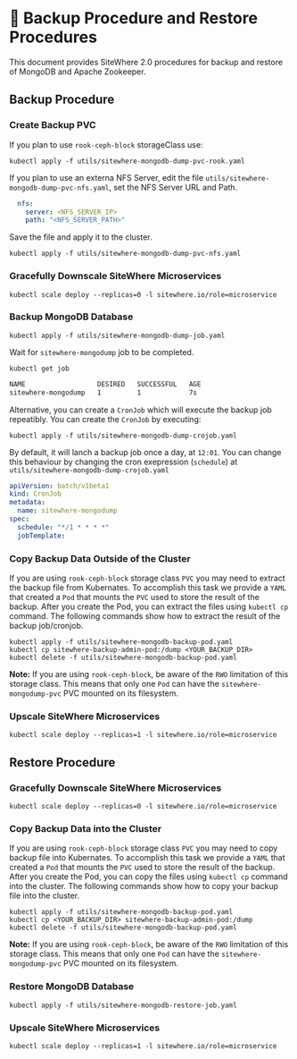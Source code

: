 # :book: Backup Procedure and Restore Procedures

<Seo/>

This document provides SiteWhere 2.0 procedures for backup and restore of MongoDB and Apache Zookeeper.

## Backup Procedure

### Create Backup PVC

If you plan to use `rook-ceph-block` storageClass use:

```console
kubectl apply -f utils/sitewhere-mongodb-dump-pvc-rook.yaml
```

If you plan to use an externa NFS Server, edit the file
`utils/sitewhere-mongodb-dump-pvc-nfs.yaml`, set the NFS Server URL and Path.

```yaml
  nfs:
    server: <NFS_SERVER_IP>
    path: "<NFS_SERVER_PATH>"
```

Save the file and apply it to the cluster.

```console
kubectl apply -f utils/sitewhere-mongodb-dump-pvc-nfs.yaml
```

### Gracefully Downscale SiteWhere Microservices

```console
kubectl scale deploy --replicas=0 -l sitewhere.io/role=microservice
```

### Backup MongoDB Database

```console
kubectl apply -f utils/sitewhere-mongodb-dump-job.yaml
```

Wait for `sitewhere-mongodump` job to be completed.

```console
kubectl get job
```

```bash
NAME                  DESIRED   SUCCESSFUL   AGE
sitewhere-mongodump   1         1            7s
```

Alternative, you can create a `CronJob` which will execute the backup job
repeatibly. You can create the `CronJob` by executing:

```console
kubectl apply -f utils/sitewhere-mongodb-dump-crojob.yaml
```

By default, it will lanch a backup job once a day, at `12:01`. You can change this behaviour
by changing the cron exepression (`schedule`) at `utils/sitewhere-mongodb-dump-crojob.yaml`

```yaml
apiVersion: batch/v1beta1
kind: CronJob
metadata:
  name: sitewhere-mongodump
spec:
  schedule: "*/1 * * * *"
  jobTemplate:
```

### Copy Backup Data Outside of the Cluster

If you are using `rook-ceph-block` storage class `PVC` you may need to extract the backup file
from Kubernates. To accomplish this task we provide a `YAML` that created a `Pod` that mounts
the `PVC` used to store the result of the backup. After you create the Pod, you can extract the
files using `kubectl cp` command. The following commands show how to extract the result of the
backup job/cronjob.

```console
kubectl apply -f utils/sitewhere-mongodb-backup-pod.yaml
kubectl cp sitewhere-backup-admin-pod:/dump <YOUR_BACKUP_DIR>
kubectl delete -f utils/sitewhere-mongodb-backup-pod.yaml
```

**Note:** If you are using `rook-ceph-block`, be aware of the `RWO` limitation of this storage class.
This means that only one `Pod` can have the `sitewhere-mongodump-pvc` PVC mounted on its filesystem.

### Upscale SiteWhere Microservices

```console
kubectl scale deploy --replicas=1 -l sitewhere.io/role=microservice
```

## Restore Procedure

### Gracefully Downscale SiteWhere Microservices

```console
kubectl scale deploy --replicas=0 -l sitewhere.io/role=microservice
```

### Copy Backup Data into the Cluster

If you are using `rook-ceph-block` storage class `PVC` you may need to copy backup file
into Kubernates. To accomplish this task we provide a `YAML` that created a `Pod` that mounts
the `PVC` used to store the result of the backup. After you create the Pod, you can copy the
files using `kubectl cp` command into the cluster. The following commands show how to copy your
backup file into the cluster.

```console
kubectl apply -f utils/sitewhere-mongodb-backup-pod.yaml
kubectl cp <YOUR_BACKUP_DIR> sitewhere-backup-admin-pod:/dump
kubectl delete -f utils/sitewhere-mongodb-backup-pod.yaml
```

**Note:** If you are using `rook-ceph-block`, be aware of the `RWO` limitation of this storage class.
This means that only one `Pod` can have the `sitewhere-mongodump-pvc` PVC mounted on its filesystem.

### Restore MongoDB Database

```console
kubectl apply -f utils/sitewhere-mongodb-restore-job.yaml
```

### Upscale SiteWhere Microservices

```console
kubectl scale deploy --replicas=1 -l sitewhere.io/role=microservice
```